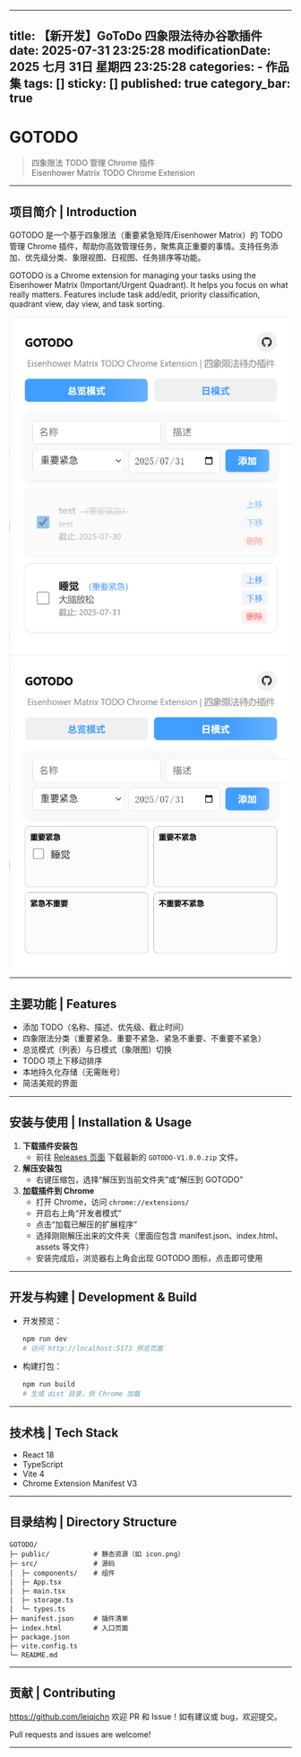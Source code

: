 
---
title: 【新开发】GoToDo 四象限法待办谷歌插件
date: 2025-07-31 23:25:28
modificationDate: 2025 七月 31日 星期四 23:25:28
categories: 
	- 作品集
tags: []
sticky: []
published: true
category_bar: true
---

# GOTODO

> 四象限法 TODO 管理 Chrome 插件  
> Eisenhower Matrix TODO Chrome Extension

---

## 项目简介 | Introduction

GOTODO 是一个基于四象限法（重要紧急矩阵/Eisenhower Matrix）的 TODO 管理 Chrome 插件，帮助你高效管理任务，聚焦真正重要的事情。支持任务添加、优先级分类、象限视图、日视图、任务排序等功能。

GOTODO is a Chrome extension for managing your tasks using the Eisenhower Matrix (Important/Urgent Quadrant). It helps you focus on what really matters. Features include task add/edit, priority classification, quadrant view, day view, and task sorting.

![](../../imgs/Pasted%20image%2020250731233159.png)
![](../../imgs/Pasted%20image%2020250731233210.png)

---

## 主要功能 | Features

- 添加 TODO（名称、描述、优先级、截止时间）
- 四象限法分类（重要紧急、重要不紧急、紧急不重要、不重要不紧急）
- 总览模式（列表）与日模式（象限图）切换
- TODO 项上下移动排序
- 本地持久化存储（无需账号）
- 简洁美观的界面

---

## 安装与使用 | Installation & Usage


1. **下载插件安装包**
   - 前往 [Releases 页面](https://github.com/leiqichn/GOTODO/releases) 下载最新的 `GOTODO-V1.0.0.zip` 文件。
2. **解压安装包**
   - 右键压缩包，选择“解压到当前文件夹”或“解压到 GOTODO”
3. **加载插件到 Chrome**
   - 打开 Chrome，访问 `chrome://extensions/`
   - 开启右上角“开发者模式”
   - 点击“加载已解压的扩展程序”
   - 选择刚刚解压出来的文件夹（里面应包含 manifest.json、index.html、assets 等文件）
   - 安装完成后，浏览器右上角会出现 GOTODO 图标，点击即可使用

---

## 开发与构建 | Development & Build

- 开发预览：
  ```bash
  npm run dev
  # 访问 http://localhost:5173 预览页面
  ```
- 构建打包：
  ```bash
  npm run build
  # 生成 dist 目录，供 Chrome 加载
  ```

---

## 技术栈 | Tech Stack

- React 18
- TypeScript
- Vite 4
- Chrome Extension Manifest V3

---

## 目录结构 | Directory Structure

```
GOTODO/
├─ public/           # 静态资源（如 icon.png）
├─ src/              # 源码
│  ├─ components/    # 组件
│  ├─ App.tsx
│  ├─ main.tsx
│  ├─ storage.ts
│  └─ types.ts
├─ manifest.json     # 插件清单
├─ index.html        # 入口页面
├─ package.json
├─ vite.config.ts
└─ README.md
```

---

## 贡献 | Contributing
https://github.com/leiqichn 
欢迎 PR 和 Issue！如有建议或 bug，欢迎提交。

Pull requests and issues are welcome!

---
